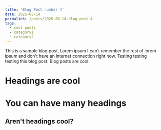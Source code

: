 ```yaml
---
title: 'Blog Post number 4'
date: 2025-08-14
permalink: /posts/2025-08-14-blog-post-4
tags:
  - cool posts
  - category1
  - category2
---
```


This is a sample blog post. Lorem ipsum I can't remember the rest of lorem ipsum and don't have an internet connection right now. Testing testing testing this blog post. Blog posts are cool.

Headings are cool
======

You can have many headings
======

Aren't headings cool?
------
